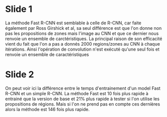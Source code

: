 # Slide 1
La méthode Fast R-CNN est semblable à celle de R-CNN, car faite également par Ross Girshick et al, sa seul différence est que l'on donne non pas les propositions de zones mais l'image au CNN et que ce dernier nous renvoie un ensemble de carctéristiques.
La principal raison de son efficacité vient du fait 
que l'on a pas a donnés 2000 regions/zones au CNN à chaque itérations. Ainsi l'opération de convolution n'est exécuté qu'une seul fois et renvoie un ensemble de caractéristiques


# Slide 2
On peut  voir ici la différence entre le temps d'entrainement d'un model Fast R-CNN et un simple R-CNN. La méthode Fast est 10 fois plus rapide à entrainé que la version de base et 21% plus rapide à tester si l'on utilise les propositions de régions. Mais si l'on ne prend pas en compte ces dernières alors la méthode est 146 fois plus rapide.